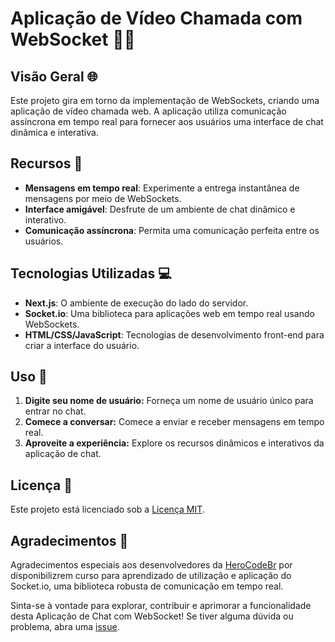 # Aplicação de Vídeo Chamada com WebSocket 👥💬

## Visão Geral 🌐

Este projeto gira em torno da implementação de WebSockets, criando uma aplicação de vídeo chamada web. A aplicação utiliza comunicação assíncrona em tempo real para fornecer aos usuários uma interface de chat dinâmica e interativa.

## Recursos 🚀

- **Mensagens em tempo real**: Experimente a entrega instantânea de mensagens por meio de WebSockets.
- **Interface amigável**: Desfrute de um ambiente de chat dinâmico e interativo.
- **Comunicação assíncrona**: Permita uma comunicação perfeita entre os usuários.

## Tecnologias Utilizadas 💻

- **Next.js**: O ambiente de execução do lado do servidor.
- **Socket.io**: Uma biblioteca para aplicações web em tempo real usando WebSockets.
- **HTML/CSS/JavaScript**: Tecnologias de desenvolvimento front-end para criar a interface do usuário.

## Uso 🎉
1. **Digite seu nome de usuário:** Forneça um nome de usuário único para entrar no chat.
2. **Comece a conversar:** Comece a enviar e receber mensagens em tempo real.
3. **Aproveite a experiência:** Explore os recursos dinâmicos e interativos da aplicação de chat.

## Licença 📄
Este projeto está licenciado sob a [Licença MIT](LICENSE.md).

## Agradecimentos 🙏
Agradecimentos especiais aos desenvolvedores da [HeroCodeBr](https://herocode.com.br/hero-pro/) por disponibilizrem curso para aprendizado de utilização e aplicação do Socket.io, uma biblioteca robusta de comunicação em tempo real.

Sinta-se à vontade para explorar, contribuir e aprimorar a funcionalidade desta Aplicação de Chat com WebSocket! Se tiver alguma dúvida ou problema, abra uma [issue](https://github.com/banksdaniel/websocket-chat-app/issues).
